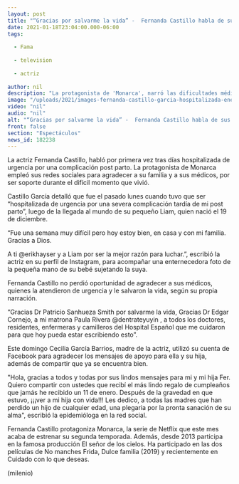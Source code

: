 ```yaml
---
layout: post
title: "“Gracias por salvarme la vida” -  Fernanda Castillo habla de sus complicaciones médicas"
date: 2021-01-18T23:04:00.000-06:00
tags:
  
  - Fama
  
  - television
  
  - actriz
  
author: nil
description: "La protagonista de 'Monarca', narró las dificultades médicas que tuvo tras dar a luz a su bebé Liam y agradeció a su familia y a sus médicos por salvarle la vida. "
image: "/uploads/2021/images-fernanda-castillo-garcia-hospitalizada-enero.jpg"
video: "nil"
audio: "nil"
alt: "“Gracias por salvarme la vida” -  Fernanda Castillo habla de sus complicaciones médicas"
front: false
section: "Espectáculos"
news_id: 182238
---
```


La actriz Fernanda Castillo, habló por primera vez tras días hospitalizada de urgencia por una complicación post parto. La protagonista de Monarca empleó sus redes sociales para agradecer a su familia y a sus médicos, por ser soporte durante el difícil momento que vivió. 

Castillo García detalló que fue el pasado lunes cuando tuvo que ser “hospitalizada de urgencia por una severa complicación tardía de mi post parto”, luego de la llegada al mundo de su pequeño Liam, quien nació el 19 de diciembre. 

“Fue una semana muy difícil pero hoy estoy bien, en casa y con mi familia. Gracias a Dios. 

A ti @erikhayser y a Liam por ser la mejor razón para luchar.”, escribió la actriz en su perfil de Instagram, para acompañar una enternecedora foto de la pequeña mano de su bebé sujetando la suya. 

Fernanda Castillo no perdió oportunidad de agradecer a sus médicos, quienes la atendieron de urgencia y le salvaron la vida, según su propia narración. 

“Gracias Dr Patricio Sanhueza Smith por salvarme la vida, Gracias Dr Edgar Cornejo, a mi matrona Paula Rivera @dentrateyuyin , a todos los doctores, residentes, enfermeras y camilleros del Hospital Español que me cuidaron para que hoy pueda estar escribiendo esto”. 

Este domingo Cecilia García Barrios, madre de la actriz, utilizó su cuenta de Facebook para agradecer los mensajes de apoyo para ella y su hija, además de compartir que ya se encuentra bien.

"Hola, gracias a todos y todas por sus lindos mensajes para mi y mi hija Fer. Quiero compartir con ustedes que recibí el más lindo regalo de cumpleaños que jamás he recibido un 11 de enero. Después de la gravedad en que estuvo, ¡¡¡ver a mi hija con vida!!! Les dedico, a todas las madres que han perdido un hijo de cualquier edad, una plegaria por la pronta sanación de su alma", escribió la epidemióloga en la red social. 

Fernanda Castillo protagoniza Monarca, la serie de Netflix que este mes acaba de estrenar su segunda temporada. Además, desde 2013 participa en la famosa producción El señor de los cielos. Ha participado en las dos películas de No manches Frida, Dulce familia (2019) y recientemente en Cuidado con lo que deseas.  

(milenio)
